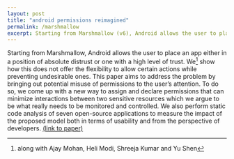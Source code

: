 ```yaml
---
layout: post
title: "android permissions reimagined"
permalink: /marshmallow
excerpt: Starting from Marshmallow (v6), Android allows the user to place an app either in a position of absolute distrust or one with a high level of trust. We show how this does not offer the flexibility to allow certain actions while preventing undesirable ones. This paper aims to address the problem by bringing out potential misuse of permissions to the user’s attention. To do so, we come up with a new way to assign and declare permissions that can minimize interactions between two sensitive resources which we argue to be what really needs to be monitored and controlled. We also perform static code analysis of seven open-source applications to measure the impact of the proposed model both in terms of usability and from the perspective of developers.
---
```


<!-- note: sync with excerpt -->
Starting from Marshmallow, Android allows the user to place an app either in a position of absolute distrust or one with a high level of trust. We[^1] show how this does not offer the flexibility to allow certain actions while preventing undesirable ones. This paper aims to address the problem by bringing out potential misuse of permissions to the user’s attention. To do so, we come up with a new way to assign and declare permissions that can minimize interactions between two sensitive resources which we argue to be what really needs to be monitored and controlled. We also perform static code analysis of seven open-source applications to measure the impact of the proposed model both in terms of usability and from the perspective of developers.
<a target="_blank" href="http://kandarp.xyz/files/kandarp-permissions.pdf">(link to paper)</a>

<!-- Defined a new, secure permission model for Android that prevents misuse of permissions while reducing user interruption -->

[^1]: along with Ajay Mohan, Heli Modi, Shreeja Kumar and Yu Shen
